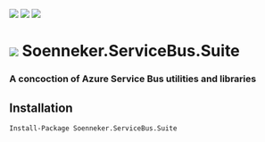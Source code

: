 [![](https://img.shields.io/nuget/v/Soenneker.ServiceBus.Suite.svg?style=for-the-badge)](https://www.nuget.org/packages/Soenneker.ServiceBus.Suite/)
[![](https://img.shields.io/github/actions/workflow/status/soenneker/soenneker.servicebus.suite/publish-package.yml?style=for-the-badge)](https://github.com/soenneker/soenneker.servicebus.suite/actions/workflows/publish-package.yml)
[![](https://img.shields.io/nuget/dt/Soenneker.ServiceBus.Suite.svg?style=for-the-badge)](https://www.nuget.org/packages/Soenneker.ServiceBus.Suite/)

# ![](https://user-images.githubusercontent.com/4441470/224455560-91ed3ee7-f510-4041-a8d2-3fc093025112.png) Soenneker.ServiceBus.Suite
### A concoction of Azure Service Bus utilities and libraries

## Installation

```
Install-Package Soenneker.ServiceBus.Suite
```
